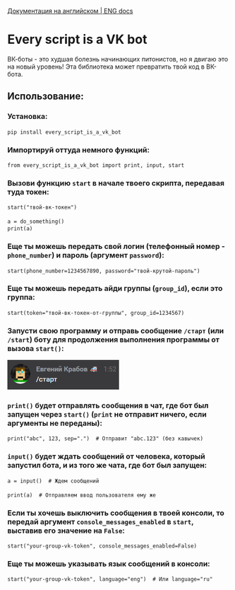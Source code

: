 [Документация на английском | ENG docs](README.md)

# Every script is a VK bot

ВК-боты - это худшая болезнь начинающих питонистов, но я двигаю это на новый уровень!
Эта библиотека может превратить твой код в ВК-бота.

## Использование:

### Установка:

    pip install every_script_is_a_vk_bot

### Импортируй оттуда немного функций:

    from every_script_is_a_vk_bot import print, input, start

### Вызови функцию `start` в начале твоего скрипта, передавая туда токен:

    start("твой-вк-токен")

    a = do_something()
    print(a)

### Еще ты можешь передать свой логин (телефонный номер - `phone_number`) и пароль (аргумент `password`):

    start(phone_number=1234567890, password="твой-крутой-пароль")

### Еще ты можешь передать айди группы (`group_id`), если это группа:

    start(token="твой-вк-токен-от-группы", group_id=1234567)

### Запусти свою программу и отправь сообщение `/старт` (или `/start`) боту для продолжения выполнения программы от вызова `start()`:

![Стартовое сообщение](start_message.png)

### `print()` будет отправлять сообщения в чат, где бот был запущен через `start()` (`print` не отправит ничего, если аргументы не переданы):

    print("abc", 123, sep=".")  # Отправит "abc.123" (без кавычек)

### `input()` будет ждать сообщений от человека, который запустил бота, и из того же чата, где бот был запущен:

    a = input()  # Ждем сообщений

    print(a)  # Отправляем ввод пользователя ему же

### Если ты хочешь выключить сообщения в твоей консоли, то передай аргумент `console_messages_enabled` в `start`, выставив его значение на `False`:

    start("your-group-vk-token", console_messages_enabled=False)

### Еще ты можешь указывать язык сообщений в консоли:

    start("your-group-vk-token", language="eng")  # Или language="ru"
